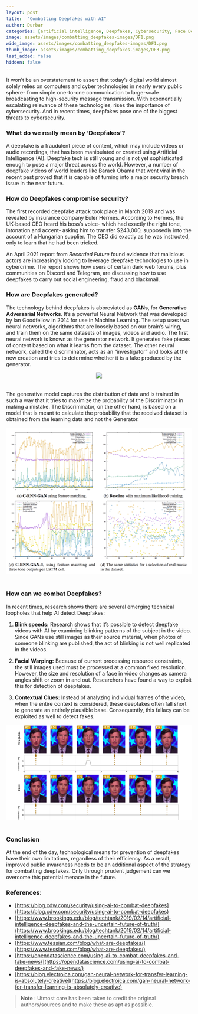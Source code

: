 ```yaml
---
layout: post
title:  "Combatting Deepfakes with AI"
author: Durbar
categories: [artificial intelligence, Deepfakes, Cybersecurity, Face Detection]
image: assets/images/combatting_deepfakes-images/DF1.png
wide_image: assets/images/combatting_deepfakes-images/DF1.png
thumb_image: assets/images/combatting_deepfakes-images/DF3.png
last_added: false
hidden: false
---
```


It won’t be an overstatement to assert that today’s digital world almost solely relies on computers and cyber technologies in nearly every public sphere- from simple one-to-one communication to large-scale broadcasting to high-security message transmission. With exponentially escalating relevance of these technologies, rises the importance of cybersecurity. And in recent times, deepfakes pose one of the biggest threats to cybersecurity.

### What do we really mean by ‘Deepfakes’?

A deepfake is a fraudulent piece of content, which may include videos or audio recordings, that has been manipulated or created using Artificial Intelligence (AI). Deepfake tech is still young and is not yet sophisticated enough to pose a major threat across the world. However, a number of deepfake videos of world leaders like Barack Obama that went viral in the recent past proved that it is capable of turning into a major security breach issue in the near future.

### How do Deepfakes compromise security?

The first recorded deepfake attack took place in March 2019 and was revealed by insurance company Euler Hermes. According to Hermes, the UK-based CEO heard his boss’s voice- which had exactly the right tone, intonation and accent- asking him to transfer $243,000, supposedly into the account of a Hungarian supplier. The CEO did exactly as he was instructed, only to learn that he had been tricked.

An April 2021 report from _Recorded Future_ found evidence that malicious actors are increasingly looking to leverage deepfake technologies to use in cybercrime. The report shows how users of certain dark web forums, plus communities on Discord and Telegram, are discussing how to use deepfakes to carry out social engineering, fraud and blackmail.

### How are Deepfakes generated?

The technology behind deepfakes is abbreviated as **GANs**, for **Generative Adversarial Networks**. It’s a powerful Neural Network that was developed by Ian Goodfellow in 2014 for use in Machine Learning. The setup uses two neural networks, algorithms that are loosely based on our brain’s wiring, and train them on the same datasets of images, videos and audio. The first neural network is known as the generator network. It generates fake pieces of content based on what it learns from the dataset. The other neural network, called the discriminator, acts as an “investigator” and looks at the new creation and tries to determine whether it is a fake produced by the generator.

<div align="center">
 <img src="/assets/images/combatting_deepfakes-images/DF1.png"/>
</div>
<br>

The generative model captures the distribution of data and is trained in such a way that it tries to maximize the probability of the Discriminator in making a mistake. The Discriminator, on the other hand, is based on a model that is meant to calculate the probability that the received dataset is obtained from the learning data and not the Generator.

<div align="center">
 <img src="/assets/images/combatting_deepfakes-images/DF2.png"/>
</div>
<br>

### How can we combat Deepfakes?

In recent times, research shows there are several emerging technical loopholes that help AI detect Deepfakes:
1.  **Blink speeds:** Research shows that it’s possible to detect deepfake videos with AI by examining blinking patterns of the subject in the video. Since GANs use still images as their source material, when photos of someone blinking are published, the act of 
blinking is not well replicated in the videos.

1.  **Facial Warping:** Because of current processing resource constraints, the still images used must be processed at a common fixed resolution. However, the size and resolution of a face in video changes as camera angles shift or zoom in and out. Researchers have found a way to exploit this for detection of deepfakes.

1. **Contextual Clues:** Instead of analyzing individual frames of the video, when the entire context is considered, these deepfakes often fall short to generate an entirely plausible base. Consequently, this fallacy can be exploited as well to detect fakes.

<div align="center">
 <img src="/assets/images/combatting_deepfakes-images/DF3.png"/>
</div>
<br>

### Conclusion
At the end of the day, technological means for prevention of deepfakes have their own limitations, regardless of their efficiency. As a result, improved public awareness needs to be an additional aspect of the strategy for combatting deepfakes. Only through prudent judgement can we overcome this potential menace in the future.

### References:

- [https://blog.cdw.com/security/using-ai-to-combat-deepfakes](https://blog.cdw.com/security/using-ai-to-combat-deepfakes)
- [https://www.brookings.edu/blog/techtank/2019/02/14/artificial-intelligence-deepfakes-and-the-uncertain-future-of-truth/](https://www.brookings.edu/blog/techtank/2019/02/14/artificial-intelligence-deepfakes-and-the-uncertain-future-of-truth/)
- [https://www.tessian.com/blog/what-are-deepfakes/](https://www.tessian.com/blog/what-are-deepfakes/)
- [https://opendatascience.com/using-ai-to-combat-deepfakes-and-fake-news/](https://opendatascience.com/using-ai-to-combat-deepfakes-and-fake-news/)
- [https://blog.electroica.com/gan-neural-network-for-transfer-learning-is-absolutely-creative](https://blog.electroica.com/gan-neural-network-for-transfer-learning-is-absolutely-creative)

> **Note** :
> Utmost care has been taken to credit the original authors/sources and to make these as apt as possible.
